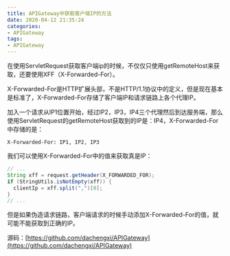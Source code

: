```yaml
---
title: APIGateway中获取客户端IP的方法
date: 2020-04-12 21:35:24
categories: 
- APIGateway
tags:
- APIGateway
---
```


在使用ServletRequest获取客户端ip的时候，不仅仅只使用getRemoteHost来获取，还要使用XFF（X-Forwarded-For）。

<!--more-->

X-Forwarded-For是HTTP扩展头部，不是HTTP/1.1协议中的定义，但是现在基本是标准了，X-Forwarded-For存储了客户端IP和请求链路上各个代理IP。

加入一个请求从IP1位置开始，经过IP2，IP3，IP4三个代理然后到达服务端，那么使用ServletRequest的getRemoteHost获取到的IP是：IP4，X-Forwarded-For中存储的是：

```
X-Forwarded-For: IP1, IP2, IP3
```

我们可以使用X-Forwarded-For中的值来获取真是IP：

```java
// ...
String xff = request.getHeader(X_FORWARDED_FOR);
if (StringUtils.isNotEmpty(xff)) {
  clientIp = xff.split(",")[0];
}
// ...
```

但是如果伪造请求链路，客户端请求的时候手动添加X-Forwarded-For的值，就可能不能获取到正确的IP。



源码：[https://github.com/dachengxi/APIGateway](https://github.com/dachengxi/APIGateway)
